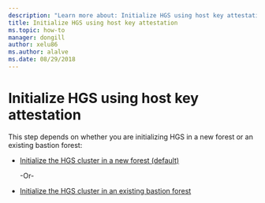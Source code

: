 ```yaml
---
description: "Learn more about: Initialize HGS using host key attestation"
title: Initialize HGS using host key attestation
ms.topic: how-to
manager: dongill
author: xelu86
ms.author: alalve
ms.date: 08/29/2018
---
```


# Initialize HGS using host key attestation

This step depends on whether you are initializing HGS in a new forest or an existing bastion forest:

- [Initialize the HGS cluster in a new forest (default)](guarded-fabric-initialize-hgs-key-mode-default.md)

  -Or-

- [Initialize the HGS cluster in an existing bastion forest](guarded-fabric-initialize-hgs-key-mode-bastion.md)






